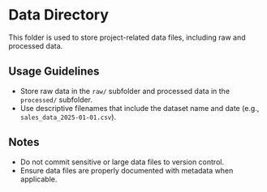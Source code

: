 # Data Directory

This folder is used to store project-related data files, including raw and processed data.

## Usage Guidelines
- Store raw data in the `raw/` subfolder and processed data in the `processed/` subfolder.
- Use descriptive filenames that include the dataset name and date (e.g., `sales_data_2025-01-01.csv`).

## Notes
- Do not commit sensitive or large data files to version control.
- Ensure data files are properly documented with metadata when applicable.